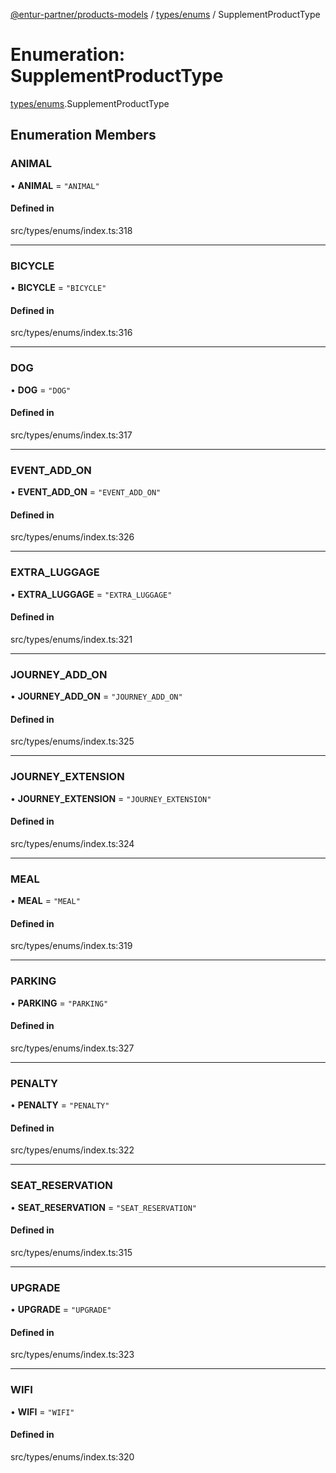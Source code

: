 [@entur-partner/products-models](../README.md) / [types/enums](../modules/types_enums.md) / SupplementProductType

# Enumeration: SupplementProductType

[types/enums](../modules/types_enums.md).SupplementProductType

## Enumeration Members

### ANIMAL

• **ANIMAL** = ``"ANIMAL"``

#### Defined in

src/types/enums/index.ts:318

___

### BICYCLE

• **BICYCLE** = ``"BICYCLE"``

#### Defined in

src/types/enums/index.ts:316

___

### DOG

• **DOG** = ``"DOG"``

#### Defined in

src/types/enums/index.ts:317

___

### EVENT\_ADD\_ON

• **EVENT\_ADD\_ON** = ``"EVENT_ADD_ON"``

#### Defined in

src/types/enums/index.ts:326

___

### EXTRA\_LUGGAGE

• **EXTRA\_LUGGAGE** = ``"EXTRA_LUGGAGE"``

#### Defined in

src/types/enums/index.ts:321

___

### JOURNEY\_ADD\_ON

• **JOURNEY\_ADD\_ON** = ``"JOURNEY_ADD_ON"``

#### Defined in

src/types/enums/index.ts:325

___

### JOURNEY\_EXTENSION

• **JOURNEY\_EXTENSION** = ``"JOURNEY_EXTENSION"``

#### Defined in

src/types/enums/index.ts:324

___

### MEAL

• **MEAL** = ``"MEAL"``

#### Defined in

src/types/enums/index.ts:319

___

### PARKING

• **PARKING** = ``"PARKING"``

#### Defined in

src/types/enums/index.ts:327

___

### PENALTY

• **PENALTY** = ``"PENALTY"``

#### Defined in

src/types/enums/index.ts:322

___

### SEAT\_RESERVATION

• **SEAT\_RESERVATION** = ``"SEAT_RESERVATION"``

#### Defined in

src/types/enums/index.ts:315

___

### UPGRADE

• **UPGRADE** = ``"UPGRADE"``

#### Defined in

src/types/enums/index.ts:323

___

### WIFI

• **WIFI** = ``"WIFI"``

#### Defined in

src/types/enums/index.ts:320
